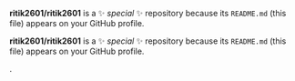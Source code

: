 

**ritik2601/ritik2601** is a ✨ _special_ ✨ repository because its `README.md` (this file) appears on your GitHub profile.


**ritik2601/ritik2601** is a ✨ _special_ ✨ repository because its `README.md` (this file) appears on your GitHub profile.









.







